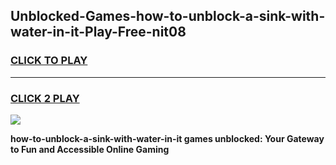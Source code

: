 
## Unblocked-Games-how-to-unblock-a-sink-with-water-in-it-Play-Free-nit08
<h3>
<a href="https://premium76.site?title=how-to-unblock-a-sink-with-water-in-it&ref=23A">CLICK TO PLAY</a></h3>
<hr>

<h3>
<a href="https://premium76.site?title=how-to-unblock-a-sink-with-water-in-it&ref=23A">CLICK 2 PLAY</a>
  
</h3>

<a href="https://premium76.site?title=how-to-unblock-a-sink-with-water-in-it&ref=23A"><img src="https://clearcache.store/games.png"></a>


**how-to-unblock-a-sink-with-water-in-it games unblocked: Your Gateway to Fun and Accessible Online Gaming**
